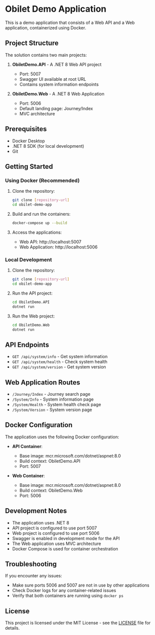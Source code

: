 # Obilet Demo Application

This is a demo application that consists of a Web API and a Web application, containerized using Docker.

## Project Structure

The solution contains two main projects:

1. **ObiletDemo.API** - A .NET 8 Web API project
   - Port: 5007
   - Swagger UI available at root URL
   - Contains system information endpoints

2. **ObiletDemo.Web** - A .NET 8 Web Application
   - Port: 5006
   - Default landing page: Journey/Index
   - MVC architecture

## Prerequisites

- Docker Desktop
- .NET 8 SDK (for local development)
- Git

## Getting Started

### Using Docker (Recommended)

1. Clone the repository:
   ```bash
   git clone [repository-url]
   cd obilet-demo-app
   ```

2. Build and run the containers:
   ```bash
   docker-compose up --build
   ```

3. Access the applications:
   - Web API: http://localhost:5007
   - Web Application: http://localhost:5006

### Local Development

1. Clone the repository:
   ```bash
   git clone [repository-url]
   cd obilet-demo-app
   ```

2. Run the API project:
   ```bash
   cd ObiletDemo.API
   dotnet run
   ```

3. Run the Web project:
   ```bash
   cd ObiletDemo.Web
   dotnet run
   ```

## API Endpoints

- `GET /api/system/info` - Get system information
- `GET /api/system/health` - Check system health
- `GET /api/system/version` - Get system version

## Web Application Routes

- `/Journey/Index` - Journey search page
- `/System/Info` - System information page
- `/System/Health` - System health check page
- `/System/Version` - System version page

## Docker Configuration

The application uses the following Docker configuration:

- **API Container**:
  - Base image: mcr.microsoft.com/dotnet/aspnet:8.0
  - Build context: ObiletDemo.API
  - Port: 5007

- **Web Container**:
  - Base image: mcr.microsoft.com/dotnet/aspnet:8.0
  - Build context: ObiletDemo.Web
  - Port: 5006

## Development Notes

- The application uses .NET 8
- API project is configured to use port 5007
- Web project is configured to use port 5006
- Swagger is enabled in development mode for the API
- The Web application uses MVC architecture
- Docker Compose is used for container orchestration

## Troubleshooting

If you encounter any issues:
- Make sure ports 5006 and 5007 are not in use by other applications
- Check Docker logs for any container-related issues
- Verify that both containers are running using `docker ps`

## License

This project is licensed under the MIT License - see the [LICENSE](LICENSE) file for details. 